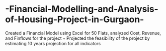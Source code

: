 # -Financial-Modelling-and-Analysis-of-Housing-Project-in-Gurgaon-
 Created a Financial Model using Excel for 50 Flats, analyzed Cost, Revenue, and Finflows for the project ◦ Projected the feasibility of the project by estimating 10 years projection for all indicators
